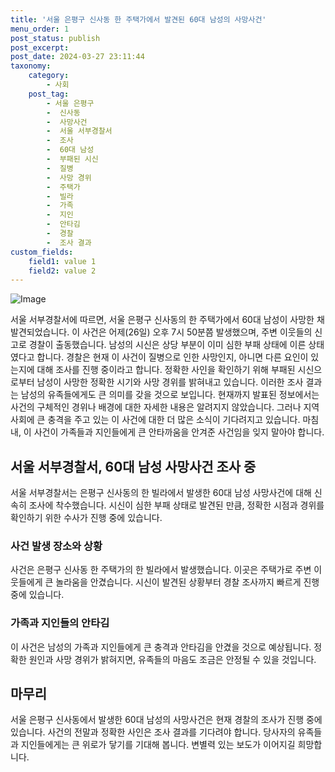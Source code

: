 ```yaml
---
title: '서울 은평구 신사동 한 주택가에서 발견된 60대 남성의 사망사건'
menu_order: 1
post_status: publish
post_excerpt: 
post_date: 2024-03-27 23:11:44
taxonomy:
    category:
        - 사회
    post_tag:
        - 서울 은평구
        -  신사동
        -  사망사건
        -  서울 서부경찰서
        -  조사
        -  60대 남성
        -  부패된 시신
        -  질병
        -  사망 경위
        -  주택가
        -  빌라
        -  가족
        -  지인
        -  안타김
        -  경찰
        -  조사 결과
custom_fields:
    field1: value 1
    field2: value 2
---
```


![Image](https://imgnews.pstatic.net/image/057/2024/03/27/0001808412_001_20240327093901132.jpg?type=w647)

서울 서부경찰서에 따르면, 서울 은평구 신사동의 한 주택가에서 60대 남성이 사망한 채 발견되었습니다. 이 사건은 어제(26일) 오후 7시 50분쯤 발생했으며, 주변 이웃들의 신고로 경찰이 출동했습니다. 남성의 시신은 상당 부분이 이미 심한 부패 상태에 이른 상태였다고 합니다.
경찰은 현재 이 사건이 질병으로 인한 사망인지, 아니면 다른 요인이 있는지에 대해 조사를 진행 중이라고 합니다. 정확한 사인을 확인하기 위해 부패된 시신으로부터 남성이 사망한 정확한 시기와 사망 경위를 밝혀내고 있습니다. 이러한 조사 결과는 남성의 유족들에게도 큰 의미를 갖을 것으로 보입니다.
현재까지 발표된 정보에서는 사건의 구체적인 경위나 배경에 대한 자세한 내용은 알려지지 않았습니다. 그러나 지역 사회에 큰 충격을 주고 있는 이 사건에 대한 더 많은 소식이 기다려지고 있습니다. 마침내, 이 사건이 가족들과 지인들에게 큰 안타까움을 안겨준 사건임을 잊지 말아야 합니다.
## 서울 서부경찰서, 60대 남성 사망사건 조사 중
서울 서부경찰서는 은평구 신사동의 한 빌라에서 발생한 60대 남성 사망사건에 대해 신속히 조사에 착수했습니다. 시신이 심한 부패 상태로 발견된 만큼, 정확한 시점과 경위를 확인하기 위한 수사가 진행 중에 있습니다.
### 사건 발생 장소와 상황
사건은 은평구 신사동 한 주택가의 한 빌라에서 발생했습니다. 이곳은 주택가로 주변 이웃들에게 큰 놀라움을 안겼습니다. 시신이 발견된 상황부터 경찰 조사까지 빠르게 진행 중에 있습니다.
### 가족과 지인들의 안타김
이 사건은 남성의 가족과 지인들에게 큰 충격과 안타김을 안겼을 것으로 예상됩니다. 정확한 원인과 사망 경위가 밝혀지면, 유족들의 마음도 조금은 안정될 수 있을 것입니다.
## 마무리
서울 은평구 신사동에서 발생한 60대 남성의 사망사건은 현재 경찰의 조사가 진행 중에 있습니다. 사건의 전말과 정확한 사인은 조사 결과를 기다려야 합니다. 당사자의 유족들과 지인들에게는 큰 위로가 닿기를 기대해 봅니다. 변별력 있는 보도가 이어지길 희망합니다.
